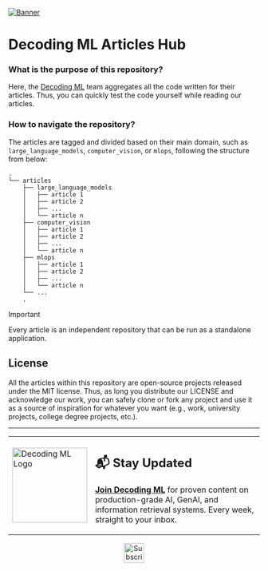 [![Banner](https://github.com/user-attachments/assets/ff15b0b3-8a2e-4db7-a324-7e60109092d9)](https://decodingml.substack.com/)

# Decoding ML Articles Hub

### What is the purpose of this repository?

Here, the [Decoding ML](https://decodingml.substack.com/) team aggregates all the code written for their articles. Thus, you can quickly test the code yourself while reading our articles.

### How to navigate the repository?

The articles are tagged and divided based on their main domain, such as `large_language_models`, `computer_vision`, or `mlops`, following the structure from below: 

```
.
└── articles
    ├── large_language_models
    │   ├── article 1
    │   ├── article 2
    │   ├── ...
    │   └── article n
    ├── computer_vision
    │   ├── article 1
    │   ├── article 2
    │   ├── ...
    │   └── article n
    ├── mlops
    │   ├── article 1
    │   ├── article 2
    │   ├── ...
    │   └── article n
    └── ...
    .
```

> [!IMPORTANT]  
> Every article is an independent repository that can be run as a standalone application. 

## License

All the articles within this repository are open-source projects released under the MIT license. Thus, as long you distribute our LICENSE and acknowledge our work, you can safely clone or fork any project and use it as a source of inspiration for whatever you want (e.g., work, university projects, college degree projects, etc.).

----

<table style="border-collapse: collapse; border: none;">
  <tr style="border: none;">
    <td width="20%" style="border: none;">
      <a href="https://decodingml.substack.com/" aria-label="Decoding ML">
        <img src="https://github.com/user-attachments/assets/f2f2f9c0-54b7-4ae3-bf8d-23a359c86982" alt="Decoding ML Logo" width="150"/>
      </a>
    </td>
    <td width="80%" style="border: none;">
      <div>
        <h2>📬 Stay Updated</h2>
        <p><b><a href="https://decodingml.substack.com/">Join Decoding ML</a></b> for proven content on production-grade AI, GenAI, and information retrieval systems. Every week, straight to your inbox.</p>
      </div>
    </td>
  </tr>
</table>

<p align="center">
  <a href="https://decodingml.substack.com/">
    <img src="https://img.shields.io/static/v1?label&logo=substack&message=Subscribe Now&style=for-the-badge&color=black&scale=2" alt="Subscribe Now" height="40">
  </a>
</p>

